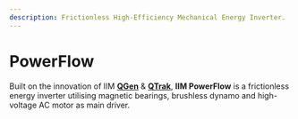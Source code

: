 ```yaml
---
description: Frictionless High-Efficiency Mechanical Energy Inverter.
---
```


# PowerFlow

Built on the innovation of IIM [**QGen**](../ev/magride.md) & [**QTrak**](../ev/magnatrak.md), **IIM PowerFlow** is a frictionless energy inverter utilising magnetic bearings, brushless dynamo and high-voltage AC motor as main driver.



